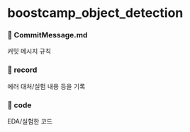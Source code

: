 # boostcamp_object_detection  

### 📑 CommitMessage.md  
커밋 메시지 규칙 

### 📂 record  
에러 대처/실험 내용 등을 기록 

### 📂 code  
EDA/실험한 코드 
